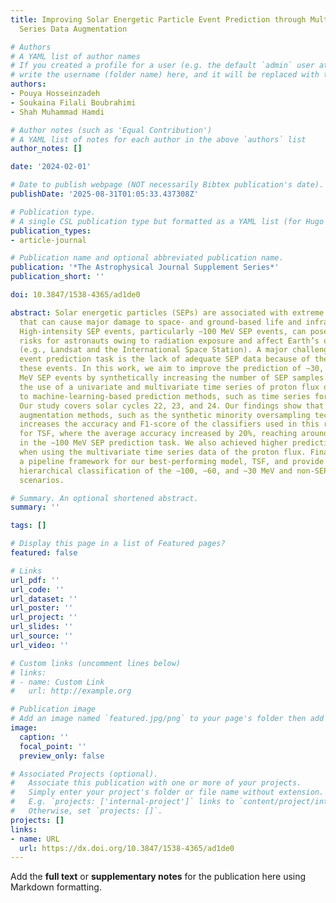 ```yaml
---
title: Improving Solar Energetic Particle Event Prediction through Multivariate Time
  Series Data Augmentation

# Authors
# A YAML list of author names
# If you created a profile for a user (e.g. the default `admin` user at `content/authors/admin/`), 
# write the username (folder name) here, and it will be replaced with their full name and linked to their profile.
authors:
- Pouya Hosseinzadeh
- Soukaina Filali Boubrahimi
- Shah Muhammad Hamdi

# Author notes (such as 'Equal Contribution')
# A YAML list of notes for each author in the above `authors` list
author_notes: []

date: '2024-02-01'

# Date to publish webpage (NOT necessarily Bibtex publication's date).
publishDate: '2025-08-31T01:05:33.437308Z'

# Publication type.
# A single CSL publication type but formatted as a YAML list (for Hugo requirements).
publication_types:
- article-journal

# Publication name and optional abbreviated publication name.
publication: '*The Astrophysical Journal Supplement Series*'
publication_short: ''

doi: 10.3847/1538-4365/ad1de0

abstract: Solar energetic particles (SEPs) are associated with extreme solar events
  that can cause major damage to space- and ground-based life and infrastructure.
  High-intensity SEP events, particularly ∼100 MeV SEP events, can pose severe health
  risks for astronauts owing to radiation exposure and affect Earth’s orbiting satellites
  (e.g., Landsat and the International Space Station). A major challenge in the SEP
  event prediction task is the lack of adequate SEP data because of the rarity of
  these events. In this work, we aim to improve the prediction of ∼30, ∼60, and ∼100
  MeV SEP events by synthetically increasing the number of SEP samples. We explore
  the use of a univariate and multivariate time series of proton flux data as input
  to machine-learning-based prediction methods, such as time series forest (TSF).
  Our study covers solar cycles 22, 23, and 24. Our findings show that using data
  augmentation methods, such as the synthetic minority oversampling technique, remarkably
  increases the accuracy and F1-score of the classifiers used in this research, especially
  for TSF, where the average accuracy increased by 20%, reaching around 90% accuracy
  in the ∼100 MeV SEP prediction task. We also achieved higher prediction accuracy
  when using the multivariate time series data of the proton flux. Finally, we build
  a pipeline framework for our best-performing model, TSF, and provide a comprehensive
  hierarchical classification of the ∼100, ∼60, and ∼30 MeV and non-SEP prediction
  scenarios.

# Summary. An optional shortened abstract.
summary: ''

tags: []

# Display this page in a list of Featured pages?
featured: false

# Links
url_pdf: ''
url_code: ''
url_dataset: ''
url_poster: ''
url_project: ''
url_slides: ''
url_source: ''
url_video: ''

# Custom links (uncomment lines below)
# links:
# - name: Custom Link
#   url: http://example.org

# Publication image
# Add an image named `featured.jpg/png` to your page's folder then add a caption below.
image:
  caption: ''
  focal_point: ''
  preview_only: false

# Associated Projects (optional).
#   Associate this publication with one or more of your projects.
#   Simply enter your project's folder or file name without extension.
#   E.g. `projects: ['internal-project']` links to `content/project/internal-project/index.md`.
#   Otherwise, set `projects: []`.
projects: []
links:
- name: URL
  url: https://dx.doi.org/10.3847/1538-4365/ad1de0
---
```


Add the **full text** or **supplementary notes** for the publication here using Markdown formatting.
